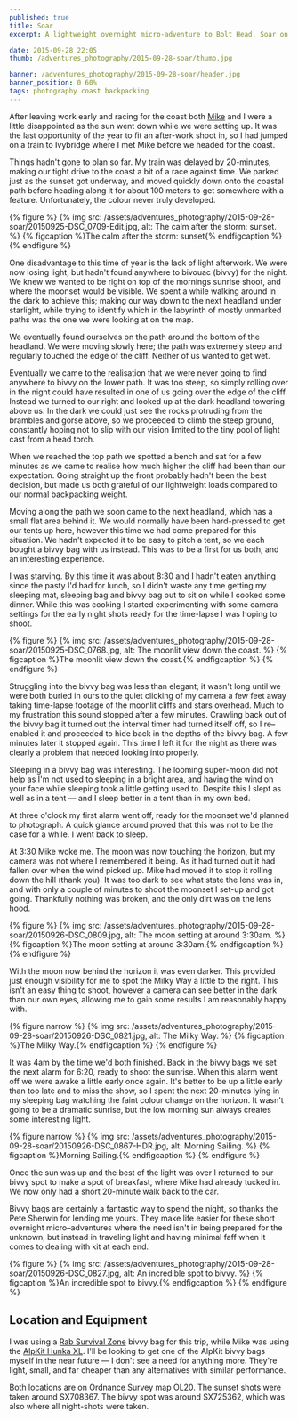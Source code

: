 ```yaml
---
published: true
title: Soar
excerpt: A lightweight overnight micro-adventure to Bolt Head, Soar on the south coast of Devon.

date: 2015-09-28 22:05
thumb: /adventures_photography/2015-09-28-soar/thumb.jpg

banner: /adventures_photography/2015-09-28-soar/header.jpg
banner_position: 0 60%
tags: photography coast backpacking
---
```


After leaving work early and racing for the coast both [Mike][mike] and I were a little disappointed as the sun went down while we were setting up. It was the last opportunity of the year to fit an after-work shoot in, so I had jumped on a train to Ivybridge where I met Mike before we headed for the coast.

Things hadn't gone to plan so far. My train was delayed by 20-minutes, making our tight drive to the coast a bit of a race against time. We parked just as the sunset got underway, and moved quickly down onto the coastal path before heading along it for about 100 meters to get somewhere with a feature. Unfortunately, the colour never truly developed.  

{% figure %}
  {% img src: /assets/adventures_photography/2015-09-28-soar/20150925-DSC_0709-Edit.jpg, alt: The calm after the storm: sunset. %}
  {% figcaption %}The calm after the storm: sunset{% endfigcaption %}
{% endfigure %}

One disadvantage to this time of year is the lack of light afterwork. We were now losing light, but hadn't found anywhere to bivouac (bivvy) for the night. We knew we wanted to be right on top of the mornings sunrise shoot, and where  the moonset would be visible. We spent a while walking around in the dark to achieve this; making our way down to the next headland under starlight, while trying to identify which in the labyrinth of mostly unmarked paths was the one we were looking at on the map.

We eventually found ourselves on the path around the bottom of the headland.  We were moving slowly here; the path was extremely steep and regularly touched the edge of the cliff. Neither of us wanted to get wet.

Eventually we came to the realisation that we were never going to find anywhere to bivvy on the lower path. It was too steep, so simply rolling over in the night could have resulted in one of us going over the edge of the cliff. Instead we turned to our right and looked up at the dark headland towering above us. In the dark we could just see the rocks protruding from the brambles and gorse above, so we proceeded to climb the steep ground, constantly hoping not to slip with our vision limited to the tiny pool of light cast from a head torch.

When we reached the top path we spotted a bench and sat for a few minutes as we came to realise how much higher the cliff had been than our expectation. Going straight up the front probably hadn't been the best decision, but made us both grateful of our lightweight loads compared to our normal backpacking weight.

Moving along the path we soon came to the next headland, which has a small flat area behind it. We would normally have been hard-pressed to get our tents up here, however this time we had come prepared for this situation. We hadn't expected it to be easy to pitch a tent, so we each bought a bivvy bag with us instead. This was to be a first for us both, and an interesting experience.

I was starving. By this time it was about 8:30 and I hadn't eaten anything since the pasty I'd had for lunch, so I didn't waste any time getting my sleeping mat, sleeping bag and bivvy bag out to sit on while I cooked some dinner. While this was cooking I started experimenting with some camera settings for the early night shots ready for the time-lapse I was hoping to shoot.

{% figure %}
  {% img src: /assets/adventures_photography/2015-09-28-soar/20150925-DSC_0768.jpg, alt: The moonlit view down the coast. %}
  {% figcaption %}The moonlit view down the coast.{% endfigcaption %}
{% endfigure %}

Struggling into the bivvy bag was less than elegant; it wasn't long until we were both buried in ours to the quiet clicking of my camera a few feet away taking time-lapse footage of the moonlit cliffs and stars overhead. Much to my frustration this sound stopped after a few minutes. Crawling back out of the bivvy bag it turned out the interval timer had turned itself off, so I re–enabled it and proceeded to hide back in the depths of the bivvy bag. A few minutes later it stopped again. This time I left it for the night as there was clearly a problem that needed looking into properly.

Sleeping in a bivvy bag was interesting. The looming super-moon did not help as I'm not used to sleeping in a bright area, and having the wind on your face while sleeping took a little getting used to. Despite this I slept as well as in a tent — and I sleep better in a tent than in my own bed.

At three o'clock my first alarm went off, ready for the moonset we'd planned to photograph. A quick glance around proved that this was not to be the case for a while. I went back to sleep.

At 3:30 Mike woke me. The moon was now touching the horizon, but my camera was not where I remembered it being. As it had turned out it had fallen over when the wind picked up. Mike had moved it to stop it rolling down the hill (thank you). It was too dark to see what state the lens was in, and with only a couple of minutes to shoot the moonset I set-up and got going. Thankfully nothing was broken, and the only dirt was on the lens hood.

{% figure %}
  {% img src: /assets/adventures_photography/2015-09-28-soar/20150926-DSC_0809.jpg, alt: The moon setting at around 3:30am. %}
  {% figcaption %}The moon setting at around 3:30am.{% endfigcaption %}
{% endfigure %}

With the moon now behind the horizon it was even darker. This provided just enough visibility for me to spot the Milky Way a little to the right. This isn't an easy thing to shoot, however a camera can see better in the dark than our own eyes, allowing me to gain some results I am reasonably happy with.

{% figure narrow %}
  {% img src: /assets/adventures_photography/2015-09-28-soar/20150926-DSC_0821.jpg, alt: The Milky Way. %}
  {% figcaption %}The Milky Way.{% endfigcaption %}
{% endfigure %}

It was 4am by the time we'd both finished. Back in the bivvy bags we set the next alarm for 6:20, ready to shoot the sunrise. When this alarm went off we were awake a little early once again. It's better to be up a little early than too late and to miss the show, so I spent the next 20-minutes lying in my sleeping bag watching the faint colour change on the horizon. It wasn't going to be a dramatic sunrise, but the low morning sun always creates some interesting light.

{% figure narrow %}
  {% img src: /assets/adventures_photography/2015-09-28-soar/20150926-DSC_0867-HDR.jpg, alt: Morning Sailing. %}
  {% figcaption %}Morning Sailing.{% endfigcaption %}
{% endfigure %}

Once the sun was up and the best of the light was over I returned to our bivvy spot to make a spot of breakfast, where Mike had already tucked in. We now only had a short 20-minute walk back to the car.

Bivvy bags are certainly a fantastic way to spend the night, so thanks the Pete Sherwin for lending me yours. They make life easier for these short overnight micro–adventures where the need isn't in being prepared for the unknown, but instead in traveling light and having minimal faff when it comes to dealing with kit at each end.

{% figure %}
  {% img src: /assets/adventures_photography/2015-09-28-soar/20150926-DSC_0827.jpg, alt: An incredible spot to bivvy. %}
  {% figcaption %}An incredible spot to bivvy.{% endfigcaption %}
{% endfigure %}

## Location and Equipment

I was using a [Rab Survival Zone][bivvy_rab] bivvy bag for this trip, while Mike was using the [AlpKit Hunka XL][bivvy_alpkit]. I'll be looking to get one of the AlpKit bivvy bags myself in the near future — I don't see a need for anything more. They're light, small, and far cheaper than any alternatives with similar performance.

Both locations are on Ordnance Survey map OL20. The sunset shots were taken around SX708367. The bivvy spot was around SX725362, which was also where all night-shots were taken.

[mike]: http://www.forasimaging.com "Mike French Photography"
[bivvy_rab]: http://amzn.to/1NXWakb "Rab Survival Zone Bivvy Bag on Amazon"
[bivvy_alpkit]: https://www.alpkit.com/products/hunka-xl "AlpKit Hunka XL Bivvy Bag"
